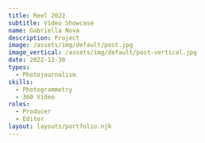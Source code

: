 ```yaml
---
title: Reel 2022
subtitle: Video Showcase
name: Gabriella Nova
description: Project
image: /assets/img/default/post.jpg
image_vertical: /assets/img/default/post-vertical.jpg
date: 2022-12-30
types:
  - Photojournalism
skills:
  - Photogrammetry
  - 360 Video
roles:
  - Producer
  - Editor
layout: layouts/portfolio.njk
---
```


